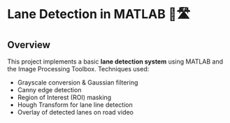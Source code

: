 # Lane Detection in MATLAB 🚗🛣️

## Overview
This project implements a basic **lane detection system** using MATLAB and the Image Processing Toolbox.
Techniques used:
- Grayscale conversion & Gaussian filtering
- Canny edge detection
- Region of Interest (ROI) masking
- Hough Transform for lane line detection
- Overlay of detected lanes on road video
